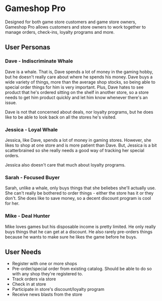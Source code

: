 # Gameshop Pro
Designed for both game store customers and game store owners, Gameshop Pro allows customers and store owners to work together to manage orders, check-ins, loyalty programs and more.
 
## User Personas
### Dave - Indiscriminate Whale
Dave is a whale. That is, Dave spends a lot of money in the gaming hobby, but he doesn't really care about where he spends his money. Dave buys 
a wide variety of things, more than the average shop stocks, so being able to special order things for him is very important. Plus, Dave hates 
to see product that he's ordered sitting on the shelf in another store, so a store needs to get him product quickly and let him know whenever 
there's an issue.

Dave is not that concerned about deals, nor loyalty programs, but he does like to be able to look back on all the stores he's visited.
 
### Jessica - Loyal Whale
Jessica, like Dave, spends a lot of money in gaming stores. However, she likes to shop at one store and is more patient than Dave. But, Jessica 
is a bit scatterbrained so she really needs a good way of tracking her special orders.

Jessica also doesn't care that much about loyalty programs.

### Sarah - Focused Buyer
Sarah, unlike a whale, only buys things that she beliebes she'll actually use. She can't really be bothered to order things - either the store has it or they 
don't. She does like to save money, so a decent discount program is cool for her. 

### Mike - Deal Hunter
Mike loves games but his disposable income is pretty limited. He only really buys things that he can get at a discount. He also rarely pre-orders things
because he wants to make sure he likes the game before he buys.

## User Needs
- Register with one or more shops
- Pre-order/special order from existing catalog. Should be able to do so with any shop they're registered to.
- Track orders via store
- Check in at store
- Participate in store's discount/loyalty program
- Receive news blasts from the store
